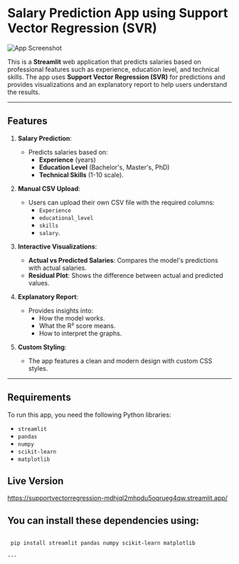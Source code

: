 # Salary Prediction App using Support Vector Regression (SVR)

![App Screenshot](https://via.placeholder.com/600x400?text=App+Screenshot) <!-- Add a screenshot here if available -->

This is a **Streamlit** web application that predicts salaries based on professional features such as experience, education level, and technical skills. The app uses **Support Vector Regression (SVR)** for predictions and provides visualizations and an explanatory report to help users understand the results.

---

## Features

1. **Salary Prediction**:
   - Predicts salaries based on:
     - **Experience** (years)
     - **Education Level** (Bachelor's, Master's, PhD)
     - **Technical Skills** (1-10 scale).

2. **Manual CSV Upload**:
   - Users can upload their own CSV file with the required columns:
     - `Experience`
     - `educational_level`
     - `skills`
     - `salary`.

3. **Interactive Visualizations**:
   - **Actual vs Predicted Salaries**: Compares the model's predictions with actual salaries.
   - **Residual Plot**: Shows the difference between actual and predicted values.

4. **Explanatory Report**:
   - Provides insights into:
     - How the model works.
     - What the R² score means.
     - How to interpret the graphs.

5. **Custom Styling**:
   - The app features a clean and modern design with custom CSS styles.

---

## Requirements

To run this app, you need the following Python libraries:

- `streamlit`
- `pandas`
- `numpy`
- `scikit-learn`
- `matplotlib`

## Live Version
https://supportvectorregression-mdhjql2mhpdu5oqrueg4qw.streamlit.app/


## You can install these dependencies using:

```bash

 pip install streamlit pandas numpy scikit-learn matplotlib

---

